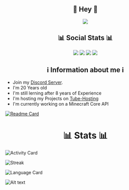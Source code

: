 <h2 align=center>👋 Hey 👋</h2>
<p align=center>
    <img src="https://i.pinimg.com/originals/fb/98/6f/fb986f7e927c758ad3eb83957b916bcb.png"</img>
</p>
<h2 align=center>📊 Social Stats 📊</h2>

<p align=center>
    <img src="https://img.shields.io/github/followers/SpotifyNutzeer?style=plastic"</img>
    <img src="https://img.shields.io/github/stars/SpotifyNutzeer?style=plastic"</img>
    <img src="https://img.shields.io/github/watchers/SpotifyNutzeer/MinecraftCore?style=plastic"</img>
    <img src="https://img.shields.io/twitter/follow/SpotifyNutzer?style=plastic"</img>
</p>

<h2 align=center> ℹ️ Information about me ℹ️</h2>

- Join my [Discord Server](https://discord.pvptraining.xyz).
- I'm 20 Years old
- I'm still lerning after 8 years of Experience
- I'm hosting my Projects on [Tube-Hosting](https://tube-hosting.de)
- I'm currently working on a Minecraft Core API 

[![Readme Card](https://github-readme-stats.vercel.app/api/pin/?username=SpotifyNutzeer&repo=MinecraftCore&theme=ayu-mirage)](https://github.com/SpotifyNutzeer/MinecraftCore) 

<h1 align=center>📊 Stats 📊</h1>

![Activity Card](https://github-readme-stats.vercel.app/api?username=SpotifyNutzeer&show_icons=True&theme=ayu-mirage)

![Streak](https://github-readme-streak-stats.herokuapp.com/?user=SpotifyNutzeer&theme=ayu-mirage)

![Language Card](https://github-readme-stats.vercel.app/api/top-langs/?username=SpotifyNutzeer&langs_count=8&theme=ayu-mirage)

![Alt text](https://spotify-recently-played-readme.vercel.app/api?user=jc3ievj9bt966e41ggwv2m4nk)
